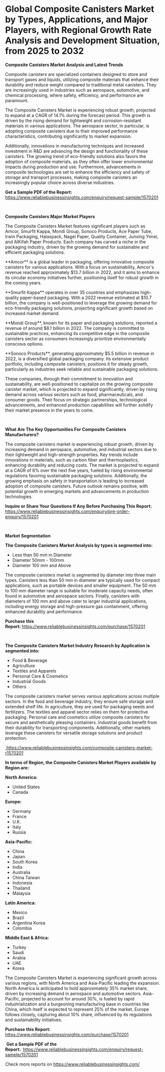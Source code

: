 <p><h1>Global Composite Canisters Market by Types, Applications, and Major Players, with Regional Growth Rate Analysis and Development Situation, from 2025 to 2032</h1></p><p><strong>Composite Canisters Market Analysis and Latest Trends</strong></p>
<p><p>Composite canisters are specialized containers designed to store and transport gases and liquids, utilizing composite materials that enhance their durability and reduce weight compared to traditional metal canisters. They are increasingly used in industries such as aerospace, automotive, and chemical processing, where safety, efficiency, and performance are paramount.</p><p>The Composite Canisters Market is experiencing robust growth, projected to expand at a CAGR of 14.1% during the forecast period. This growth is driven by the rising demand for lightweight and corrosion-resistant materials in various applications. The aerospace sector, in particular, is adopting composite canisters due to their improved performance characteristics, contributing significantly to market expansion.</p><p>Additionally, innovations in manufacturing techniques and increased investment in R&D are advancing the design and functionality of these canisters. The growing trend of eco-friendly solutions also favors the adoption of composite materials, as they often offer lower environmental impacts during production and use. Furthermore, advancements in composite technologies are set to enhance the efficiency and safety of storage and transport processes, making composite canisters an increasingly popular choice across diverse industries.</p></p>
<p><strong>Get a Sample PDF of the Report:&nbsp;</strong> <a href="https://www.reliablebusinessinsights.com/enquiry/request-sample/1570201?utm_campaign=2234&utm_medium=2&utm_source=Github&utm_content=ia&utm_term=07022025&utm_id=composite-canisters">https://www.reliablebusinessinsights.com/enquiry/request-sample/1570201</a></p>
<p>&nbsp;</p>
<p><strong>Composite Canisters Major Market Players</strong></p>
<p><p>The Composite Canisters Market features significant players such as Amcor, Smurfit Kappa, Mondi Group, Sonoco Products, Ace Paper Tube, Irwin Packaging, Halaspack, Nagel Paper, Quality Container, Junxing Yimei, and AlKifah Paper Products. Each company has carved a niche in the packaging industry, driven by the growing demand for sustainable and efficient packaging solutions.</p><p>**Amcor** is a global leader in packaging, offering innovative composite canisters for various applications. With a focus on sustainability, Amcor's revenue reached approximately $13.7 billion in 2022, and it aims to enhance its circular economy initiatives further, positioning itself for robust growth in the coming years.</p><p>**Smurfit Kappa** operates in over 35 countries and emphasizes high-quality paper-based packaging. With a 2022 revenue estimated at $10.7 billion, the company is well-positioned to leverage the growing demand for eco-friendly packaging solutions, projecting significant growth based on increased market demand.</p><p>**Mondi Group**, known for its paper and packaging solutions, reported a revenue of around $8.1 billion in 2022. The company is committed to sustainable practices, enhancing its competitive edge in the composite canisters sector as consumers increasingly prioritize environmentally conscious options.</p><p>**Sonoco Products**, generating approximately $5.5 billion in revenue in 2022, is a diversified global packaging company. Its extensive product portfolio, including composite canisters, positions it for steady growth, particularly as industries seek reliable and sustainable packaging solutions.</p><p>These companies, through their commitment to innovation and sustainability, are well-positioned to capitalize on the growing composite canister market, which is projected to expand significantly, driven by rising demand across various sectors such as food, pharmaceuticals, and consumer goods. Their focus on strategic partnerships, technological advancements, and enhanced production capabilities will further solidify their market presence in the years to come.</p></p>
<p>&nbsp;</p>
<p><strong>What Are The Key Opportunities For Composite Canisters Manufacturers?</strong></p>
<p><p>The composite canisters market is experiencing robust growth, driven by increasing demand in aerospace, automotive, and industrial sectors due to their lightweight and high-strength properties. Key trends include innovations in materials, such as carbon fiber and thermoplastics, enhancing durability and reducing costs. The market is projected to expand at a CAGR of 6% over the next five years, fueled by rising environmental regulations favoring sustainable packaging solutions. Additionally, the growing emphasis on safety in transportation is leading to increased adoption of composite canisters. Future outlook remains positive, with potential growth in emerging markets and advancements in production technologies.</p></p>
<p><strong>Inquire or Share Your Questions If Any Before Purchasing This Report:</strong> <a href="https://www.reliablebusinessinsights.com/enquiry/pre-order-enquiry/1570201?utm_campaign=2234&utm_medium=2&utm_source=Github&utm_content=ia&utm_term=07022025&utm_id=composite-canisters">https://www.reliablebusinessinsights.com/enquiry/pre-order-enquiry/1570201</a></p>
<p>&nbsp;</p>
<p><strong>Market Segmentation</strong></p>
<p><strong>The Composite Canisters Market Analysis by types is segmented into:</strong></p>
<p><ul><li>Less than 50 mm in Diameter</li><li>Diameter 50mm - 100mm</li><li>Diameter 100 mm and Above</li></ul></p>
<p><p>The composite canisters market is segmented by diameter into three main types. Canisters less than 50 mm in diameter are typically used for compact applications, such as portable devices and smaller equipment. The 50 mm to 100 mm diameter range is suitable for moderate capacity needs, often found in automotive and aerospace sectors. Finally, canisters with diameters of 100 mm and above cater to larger industrial applications, including energy storage and high-pressure gas containment, offering enhanced durability and performance.</p></p>
<p><strong>Purchase this Report:&nbsp;</strong><a href="https://www.reliablebusinessinsights.com/purchase/1570201?utm_campaign=2234&utm_medium=2&utm_source=Github&utm_content=ia&utm_term=07022025&utm_id=composite-canisters">https://www.reliablebusinessinsights.com/purchase/1570201</a></p>
<p>&nbsp;</p>
<p><strong>The Composite Canisters Market Industry Research by Application is segmented into:</strong></p>
<p><ul><li>Food & Beverage</li><li>Agriculture</li><li>Textiles and Apparels</li><li>Personal Care & Cosmetics</li><li>Industrial Goods</li><li>Others</li></ul></p>
<p><p>The composite canisters market serves various applications across multiple sectors. In the food and beverage industry, they ensure safe storage and extended shelf life. In agriculture, they are used for packaging seeds and fertilizers. The textiles and apparel sector relies on them for protective packaging. Personal care and cosmetics utilize composite canisters for secure and aesthetically pleasing containers. Industrial goods benefit from their durability for transporting components. Additionally, other markets leverage these canisters for versatile storage solutions and product protection.</p></p>
<p><a href="https://www.reliablebusinessinsights.com/composite-canisters-market-r1570201?utm_campaign=2234&utm_medium=2&utm_source=Github&utm_content=ia&utm_term=07022025&utm_id=composite-canisters">&nbsp;https://www.reliablebusinessinsights.com/composite-canisters-market-r1570201</a></p>
<p><strong>In terms of Region, the Composite Canisters Market Players available by Region are:</strong></p>
<p>
    <p> <strong> North America: </strong>
        <ul>
            <li>United States</li>
            <li>Canada</li>
        </ul>
        </p> 
    <p> <strong> Europe: </strong>
        <ul>
            <li>Germany</li>
            <li>France</li>
            <li>U.K.</li>
            <li>Italy</li>
            <li>Russia</li>
        </ul>
        </p> 
    <p> <strong> Asia-Pacific: </strong>
        <ul>
            <li>China</li>
            <li>Japan</li>
            <li>South Korea</li>
            <li>India</li>
            <li>Australia</li>
            <li>China Taiwan</li>
            <li>Indonesia</li>
            <li>Thailand</li>
            <li>Malaysia</li>
        </ul>
        </p> 
    <p> <strong> Latin America: </strong>
        <ul>
            <li>Mexico</li>
            <li>Brazil</li>
            <li>Argentina Korea</li>
            <li>Colombia</li>
        </ul>
        </p> 
    <p> <strong> Middle East & Africa: </strong>
        <ul>
            <li>Turkey</li>
            <li>Saudi</li>
            <li>Arabia</li>
            <li>UAE</li>
            <li>Korea</li>
        </ul>
    </p>
    </p>
<p><p>The Composite Canisters Market is experiencing significant growth across various regions, with North America and Asia-Pacific leading the expansion. North America is anticipated to hold approximately 35% market share, driven by increasing demand in aerospace and automotive sectors. Asia-Pacific, projected to account for around 30%, is fueled by rapid industrialization and a burgeoning manufacturing base in countries like China, which itself is expected to represent 25% of the market. Europe follows closely, capturing about 10% share, influenced by its regulations and sustainability initiatives.</p></p>
<p><strong>Purchase this Report: </strong><a href="https://www.reliablebusinessinsights.com/purchase/1570201?utm_campaign=2234&utm_medium=2&utm_source=Github&utm_content=ia&utm_term=07022025&utm_id=composite-canisters">https://www.reliablebusinessinsights.com/purchase/1570201</a></p>
<p>&nbsp;<strong>Get a Sample PDF of the Report:&nbsp;&nbsp;</strong><a href="https://www.reliablebusinessinsights.com/enquiry/request-sample/1570201?utm_campaign=2234&utm_medium=2&utm_source=Github&utm_content=ia&utm_term=07022025&utm_id=composite-canisters">https://www.reliablebusinessinsights.com/enquiry/request-sample/1570201</a></p>
<p><strong></strong></p>
<p>Check more reports on <a href="https://www.reliablebusinessinsights.com/?utm_campaign=2234&utm_medium=2&utm_source=Github&utm_content=ia&utm_term=07022025&utm_id=composite-canisters">https://www.reliablebusinessinsights.com/</a></p>